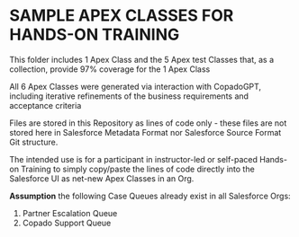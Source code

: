 # SAMPLE APEX CLASSES FOR HANDS-ON TRAINING

This folder includes 1 Apex Class and the 5 Apex test Classes that, as a collection, provide 97% coverage for the 1 Apex Class

All 6 Apex Classes were generated via interaction with CopadoGPT, including iterative refinements of the business requirements and acceptance criteria

Files are stored in this Repository as lines of code only - these files are not stored here in Salesforce Metadata Format nor Salesforce Source Format Git structure.

The intended use is for a participant in instructor-led or self-paced Hands-on Training to simply copy/paste the lines of code directly into the Salesforce UI as net-new Apex Classes in an Org.

**Assumption** the following Case Queues already exist in all Salesforce Orgs:
1. Partner Escalation Queue
2. Copado Support Queue
